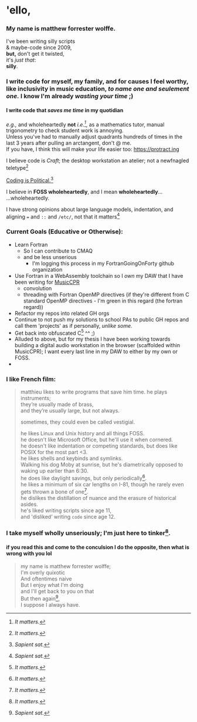 # 'ello, 

### My name is matthew forrester wolffe.

I've been writing silly scripts  
& maybe-code since 2009,  
**but,** don't get it twisted,  
it's _just that_:  
**silly**.  

### I write code for myself, my family, and for causes I feel worthy, like inclusivity in music education, _to name one and seulement one._ I know I'm already _wasting your time_ ;)  
#### I write code that _saves me time_ in my quotidian  
_e.g.,_ and wholeheartedly **not** _i.e.[^1]_, as a mathematics tutor, manual trigonometry to check student work is annoying.  
Unless you've had to manually adjust quadrants hundreds of times in the last 3 years after pulling an arctangent, don't @ me.  
If you have, I think this will make your life easier too:  https://protract.ing   

I believe code is _Craft_; the desktop workstation an atelier; not a newfnagled teletype[^1]

[Coding is Political.](https://ehmatthes.github.io/pcc_2e/)[^2]

I believe in **FOSS wholeheartedly**, and I mean **wholeheartedly**...  
...wholeheartedly.  

I have strong opinions about large language models, indentation, and aligning `=` and `::` and `/etc/`, not that it matters[^2]

### **Current Goals (Educative or Otherwise):**
* Learn Fortran
  * So I can contribute to CMAQ
  * and be less unserious
    * I'm logging this process in my FortranGoingOnForty github organization
* Use Fortran in a WebAssembly toolchain so I *_own_* my DAW that I have been writing for [MusicCPR](musiccpr.org)
  * convolution
  * threading with Fortran OpenMP directives (if they're different from C standard OpenMP directives - I'm green in this regard (the fortran regard))
* Refactor my repos into related GH orgs
* Continue to not push my solutions to school PAs to public GH repos and call them 'projects' as if personally, _unlike some._ 
* Get back into obfuscated C[^1] ^^ ;)
* Alluded to above, but for my thesis I have been working towards building a digital audio workstation in the browser (scaffolded within MusicCPR); I want every last line in my DAW to either by my own or FOSS.
* 

### I like French film:
> matthieu likes to write programs that save him time.
> he plays instruments;  
> they’re usually made of brass,  
> and they’re usually large,
> but not always.  
> 
> sometimes, they could even be called vestigial.
>  
> he likes Linux and Unix history and all things FOSS.  
> he doesn't like Microsoft Office, but he'll use it when cornered.  
> he doesn't like indentation or competing standards, but does like POSIX for the most part <3.  
> he likes shells and keybinds and symlinks.  
> Walking his dog Moby at sunrise, but he's diametrically opposed to waking up earlier than 6:30.  
> he does like daylight savings, but only periodically[^1].  
> he likes a minimum of six car lengths on I-81, though he rarely even gets thrown a bone of one[^1].  
> he dislikes the distillation of nuance and the erasure of historical asides.  
> he's liked writing scripts since age 11,  
> and 'disliked’ writing `code` since age 12.  

### I take myself wholly unseriously; I'm just here to tinker[^1].
#### if you read this and come to the conculsion I do the opposite, then what is wrong with you lol

> my name is matthew forrester wolffe;  
> I'm overly quixotic  
> And oftentimes naive  
> But I enjoy what I'm doing  
> and I'll get back to you on that  
> But then again[^2],  
> I suppose I always have.  

[^1]: _It matters._
[^2]: _Sapient sat._
